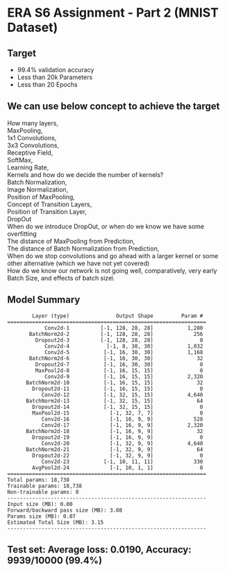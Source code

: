# ERA S6 Assignment - Part 2 (MNIST Dataset)

## Target
 - 99.4% validation accuracy
 - Less than 20k Parameters
 - Less than 20 Epochs

## We can use below concept to achieve the target
How many layers,\
MaxPooling,\
1x1 Convolutions,\
3x3 Convolutions,\
Receptive Field,\
SoftMax,\
Learning Rate,\
Kernels and how do we decide the number of kernels?\
Batch Normalization,\
Image Normalization,\
Position of MaxPooling,\
Concept of Transition Layers,\
Position of Transition Layer,\
DropOut\
When do we introduce DropOut, or when do we know we have some overfitting\
The distance of MaxPooling from Prediction,\
The distance of Batch Normalization from Prediction,\
When do we stop convolutions and go ahead with a larger kernel or some other alternative (which we have not yet covered)\
How do we know our network is not going well, comparatively, very early\
Batch Size, and effects of batch size\

## Model Summary

``` ----------------------------------------------------------------
        Layer (type)               Output Shape         Param #
================================================================
            Conv2d-1          [-1, 128, 28, 28]           1,280
       BatchNorm2d-2          [-1, 128, 28, 28]             256
         Dropout2d-3          [-1, 128, 28, 28]               0
            Conv2d-4            [-1, 8, 30, 30]           1,032
            Conv2d-5           [-1, 16, 30, 30]           1,168
       BatchNorm2d-6           [-1, 16, 30, 30]              32
         Dropout2d-7           [-1, 16, 30, 30]               0
         MaxPool2d-8           [-1, 16, 15, 15]               0
            Conv2d-9           [-1, 16, 15, 15]           2,320
      BatchNorm2d-10           [-1, 16, 15, 15]              32
        Dropout2d-11           [-1, 16, 15, 15]               0
           Conv2d-12           [-1, 32, 15, 15]           4,640
      BatchNorm2d-13           [-1, 32, 15, 15]              64
        Dropout2d-14           [-1, 32, 15, 15]               0
        MaxPool2d-15             [-1, 32, 7, 7]               0
           Conv2d-16             [-1, 16, 9, 9]             528
           Conv2d-17             [-1, 16, 9, 9]           2,320
      BatchNorm2d-18             [-1, 16, 9, 9]              32
        Dropout2d-19             [-1, 16, 9, 9]               0
           Conv2d-20             [-1, 32, 9, 9]           4,640
      BatchNorm2d-21             [-1, 32, 9, 9]              64
        Dropout2d-22             [-1, 32, 9, 9]               0
           Conv2d-23           [-1, 10, 11, 11]             330
        AvgPool2d-24             [-1, 10, 1, 1]               0
================================================================
Total params: 18,738
Trainable params: 18,738
Non-trainable params: 0
----------------------------------------------------------------
Input size (MB): 0.00
Forward/backward pass size (MB): 3.08
Params size (MB): 0.07
Estimated Total Size (MB): 3.15
----------------------------------------------------------------
```

## Test set: Average loss: 0.0190, Accuracy: 9939/10000 (99.4%) 
